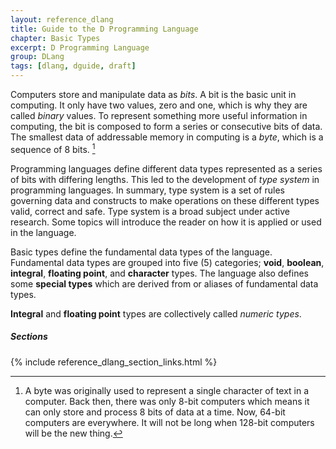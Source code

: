 ```yaml
---
layout: reference_dlang
title: Guide to the D Programming Language
chapter: Basic Types
excerpt: D Programming Language
group: DLang
tags: [dlang, dguide, draft]
---
```


Computers store and manipulate data as _bits_.
A bit is the basic unit in computing.
It only have two values, zero and one, which is why they are called _binary_ values.
To represent something more useful information in computing, the bit is composed to form a series or consecutive bits of data.
The smallest data of addressable memory in computing is a _byte_, which is a sequence of 8 bits. [^8bits]

Programming languages define different data types represented as a series of bits with differing lengths.
This led to the development of _type system_ in programming languages.
In summary, type system is a set of rules governing data and constructs to make operations on these different types valid, correct and safe.
Type system is a broad subject under active research.
Some topics will introduce the reader on how it is applied or used in the language.

Basic types define the fundamental data types of the language.
Fundamental data types are grouped into five (5) categories; __void__, __boolean__, __integral__, __floating point__, and __character__ types.
The language also defines some __special types__ which are derived from or aliases of fundamental data types.

__Integral__ and __floating point__ types are collectively called _numeric types_.

##### Sections
{% include reference_dlang_section_links.html %}



[^8bits]: A byte was originally used to represent a single character of text in a computer. Back then, there was only 8-bit computers which means it can only store and process 8 bits of data at a time. Now, 64-bit computers are everywhere. It will not be long when 128-bit computers will be the new thing.
